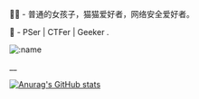 👩‍💻 - 普通的女孩子，猫猫爱好者，网络安全爱好者。

🍇 - PSer | CTFer | Geeker .

![:name](https://count.getloli.com/get/@:shawRo0t)

__

[![Anurag's GitHub stats](https://github-readme-stats.vercel.app/api?username=ShawRo0t)](https://github.com/anuraghazra/github-readme-stats)
